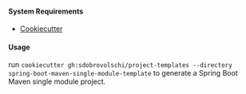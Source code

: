 #### System Requirements
* [Cookiecutter](https://cookiecutter.io/)

#### Usage
run `cookiecutter gh:sdobrovolschi/project-templates --directory spring-boot-maven-single-module-template` to generate a Spring Boot Maven single module project.